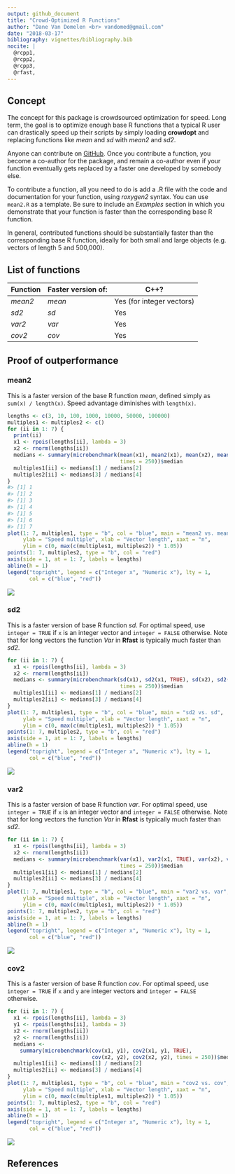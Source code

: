 ```yaml
---
output: github_document
title: "Crowd-Optimized R Functions"
author: "Dane Van Domelen <br> vandomed@gmail.com"
date: "2018-03-17"
bibliography: vignettes/bibliography.bib
nocite: | 
  @rcpp1, 
  @rcpp2,
  @rcpp3,
  @rfast,
---
```


<!-- README.md is generated from README.Rmd. Please edit that file -->




## Concept

The concept for this package is crowdsourced optimization for speed. Long term, the goal is to optimize enough base R functions that a typical R user can drastically speed up their scripts by simply loading **crowdopt** and replacing functions like *mean* and *sd* with *mean2* and *sd2*.

Anyone can contribute on [GitHub](https://github.com/vandomed/crowdopt). Once you contribute a function, you become a co-author for the package, and remain a co-author even if your function eventually gets replaced by a faster one developed by somebody else.

To contribute a function, all you need to do is add a .R file with the code and documentation for your function, using *roxygen2* syntax. You can use `mean2.R` as a template. Be sure to include an *Examples* section in which you demonstrate that your function is faster than the corresponding base R function.

In general, contributed functions should be substantially faster than the corresponding base R function, ideally for both small and large objects (e.g. vectors of length 5 and 500,000).


## List of functions

| Function   | Faster version of: | C++?
|:-----------|:-------------------|---------------------------
| *mean2*    | *mean*             | Yes (for integer vectors)
| *sd2*      | *sd*               | Yes
| *var2*     | *var*              | Yes
| *cov2*     | *cov*              | Yes


## Proof of outperformance

### mean2

This is a faster version of the base R function *mean*, defined simply as `sum(x) / length(x)`. Speed advantage diminishes with `length(x)`.


```r
lengths <- c(3, 10, 100, 1000, 10000, 50000, 100000)
multiples1 <- multiples2 <- c()
for (ii in 1: 7) {
  print(ii)
  x1 <- rpois(lengths[ii], lambda = 3)
  x2 <- rnorm(lengths[ii])
  medians <- summary(microbenchmark(mean(x1), mean2(x1), mean(x2), mean2(x2), 
                                    times = 250))$median
  multiples1[ii] <- medians[1] / medians[2]
  multiples2[ii] <- medians[3] / medians[4]
}
#> [1] 1
#> [1] 2
#> [1] 3
#> [1] 4
#> [1] 5
#> [1] 6
#> [1] 7
plot(1: 7, multiples1, type = "b", col = "blue", main = "mean2 vs. mean", 
     ylab = "Speed multiple", xlab = "Vector length", xaxt = "n", 
     ylim = c(0, max(c(multiples1, multiples2)) * 1.05))
points(1: 7, multiples2, type = "b", col = "red")
axis(side = 1, at = 1: 7, labels = lengths)
abline(h = 1)
legend("topright", legend = c("Integer x", "Numeric x"), lty = 1, 
       col = c("blue", "red"))
```

![](README-unnamed-chunk-1-1.png)

### sd2

This is a faster version of base R function *sd*. For optimal speed, use `integer = TRUE` if `x` is an integer vector and `integer = FALSE` otherwise. Note that for long vectors the function *Var* in **Rfast** is typically much faster than *sd2*.


```r
for (ii in 1: 7) {
  x1 <- rpois(lengths[ii], lambda = 3)
  x2 <- rnorm(lengths[ii])
  medians <- summary(microbenchmark(sd(x1), sd2(x1, TRUE), sd(x2), sd2(x2), 
                                    times = 250))$median
  multiples1[ii] <- medians[1] / medians[2]
  multiples2[ii] <- medians[3] / medians[4]
}
plot(1: 7, multiples1, type = "b", col = "blue", main = "sd2 vs. sd", 
     ylab = "Speed multiple", xlab = "Vector length", xaxt = "n", 
     ylim = c(0, max(c(multiples1, multiples2)) * 1.05))
points(1: 7, multiples2, type = "b", col = "red")
axis(side = 1, at = 1: 7, labels = lengths)
abline(h = 1)
legend("topright", legend = c("Integer x", "Numeric x"), lty = 1, 
       col = c("blue", "red"))
```

![](README-unnamed-chunk-2-1.png)

### var2

This is a faster version of base R function *var*. For optimal speed, use `integer = TRUE` if `x` is an integer vector and `integer = FALSE` otherwise. Note that for long vectors the function *Var* in **Rfast** is typically much faster than *sd2*.


```r
for (ii in 1: 7) {
  x1 <- rpois(lengths[ii], lambda = 3)
  x2 <- rnorm(lengths[ii])
  medians <- summary(microbenchmark(var(x1), var2(x1, TRUE), var(x2), var2(x2), 
                                    times = 250))$median
  multiples1[ii] <- medians[1] / medians[2]
  multiples2[ii] <- medians[3] / medians[4]
}
plot(1: 7, multiples1, type = "b", col = "blue", main = "var2 vs. var", 
     ylab = "Speed multiple", xlab = "Vector length", xaxt = "n", 
     ylim = c(0, max(c(multiples1, multiples2)) * 1.05))
points(1: 7, multiples2, type = "b", col = "red")
axis(side = 1, at = 1: 7, labels = lengths)
abline(h = 1)
legend("topright", legend = c("Integer x", "Numeric x"), lty = 1, 
       col = c("blue", "red"))
```

![](README-unnamed-chunk-3-1.png)


### cov2

This is a faster version of base R function *cov*. For optimal speed, use `integer = TRUE` if `x` and `y` are integer vectors and `integer = FALSE` otherwise.



```r
for (ii in 1: 7) {
  x1 <- rpois(lengths[ii], lambda = 3)
  y1 <- rpois(lengths[ii], lambda = 3)
  x2 <- rnorm(lengths[ii])
  y2 <- rnorm(lengths[ii])
  medians <- 
    summary(microbenchmark(cov(x1, y1), cov2(x1, y1, TRUE), 
                           cov(x2, y2), cov2(x2, y2), times = 250))$median
  multiples1[ii] <- medians[1] / medians[2]
  multiples2[ii] <- medians[3] / medians[4]
}
plot(1: 7, multiples1, type = "b", col = "blue", main = "cov2 vs. cov", 
     ylab = "Speed multiple", xlab = "Vector length", xaxt = "n", 
     ylim = c(0, max(c(multiples1, multiples2)) * 1.05))
points(1: 7, multiples2, type = "b", col = "red")
axis(side = 1, at = 1: 7, labels = lengths)
abline(h = 1)
legend("topright", legend = c("Integer x", "Numeric x"), lty = 1, 
       col = c("blue", "red"))
```

![](README-unnamed-chunk-4-1.png)


## References
